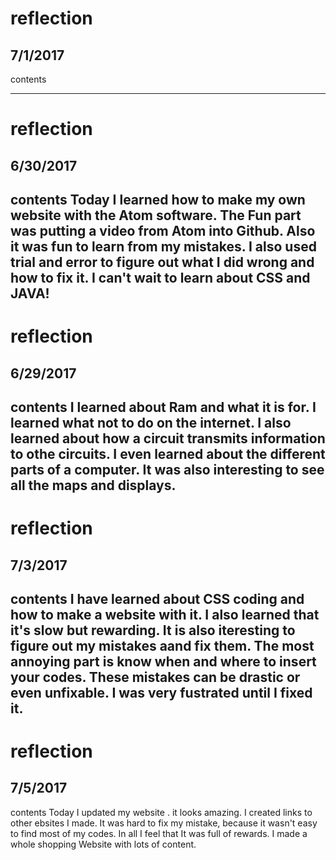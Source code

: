 # reflection
## 7/1/2017
contents

---

# reflection
## 6/30/2017
contents
Today I learned how to make my own website with the Atom software. The Fun part was putting a video from Atom into Github. Also it was fun to learn from my mistakes. I also used trial and error to figure out what I did wrong and how to fix it. I can't wait to learn about CSS and JAVA!
---

# reflection
## 6/29/2017
contents
I learned about Ram and what it is for. I learned what not to do on the internet. I also learned about how a circuit transmits information to othe circuits. I even learned about the different parts of a computer. It was also interesting to see all the maps and displays.
---
# reflection
## 7/3/2017
contents
I have learned about CSS coding and how to make a website with it. I also learned that it's slow but rewarding. It is also iteresting to figure out my mistakes aand fix them. The most annoying part is know when and where to insert your codes. These mistakes can be drastic or even unfixable. I was very fustrated until I fixed it.
---
# reflection
## 7/5/2017
contents
Today I updated my website . it looks amazing. I created links to other ebsites I made. It was hard to fix my mistake, because it wasn't easy to find most of my codes. In all I feel that It was full of rewards. I made a whole shopping Website with lots of content.
